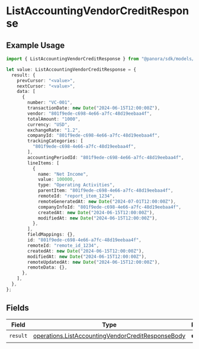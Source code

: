 # ListAccountingVendorCreditResponse

## Example Usage

```typescript
import { ListAccountingVendorCreditResponse } from "@panora/sdk/models/operations";

let value: ListAccountingVendorCreditResponse = {
  result: {
    prevCursor: "<value>",
    nextCursor: "<value>",
    data: [
      {
        number: "VC-001",
        transactionDate: new Date("2024-06-15T12:00:00Z"),
        vendor: "801f9ede-c698-4e66-a7fc-48d19eebaa4f",
        totalAmount: "1000",
        currency: "USD",
        exchangeRate: "1.2",
        companyId: "801f9ede-c698-4e66-a7fc-48d19eebaa4f",
        trackingCategories: [
          "801f9ede-c698-4e66-a7fc-48d19eebaa4f",
        ],
        accountingPeriodId: "801f9ede-c698-4e66-a7fc-48d19eebaa4f",
        lineItems: [
          {
            name: "Net Income",
            value: 100000,
            type: "Operating Activities",
            parentItem: "801f9ede-c698-4e66-a7fc-48d19eebaa4f",
            remoteId: "report_item_1234",
            remoteGeneratedAt: new Date("2024-07-01T12:00:00Z"),
            companyInfoId: "801f9ede-c698-4e66-a7fc-48d19eebaa4f",
            createdAt: new Date("2024-06-15T12:00:00Z"),
            modifiedAt: new Date("2024-06-15T12:00:00Z"),
          },
        ],
        fieldMappings: {},
        id: "801f9ede-c698-4e66-a7fc-48d19eebaa4f",
        remoteId: "remote_id_1234",
        createdAt: new Date("2024-06-15T12:00:00Z"),
        modifiedAt: new Date("2024-06-15T12:00:00Z"),
        remoteUpdatedAt: new Date("2024-06-15T12:00:00Z"),
        remoteData: {},
      },
    ],
  },
};
```

## Fields

| Field                                                                                                                  | Type                                                                                                                   | Required                                                                                                               | Description                                                                                                            |
| ---------------------------------------------------------------------------------------------------------------------- | ---------------------------------------------------------------------------------------------------------------------- | ---------------------------------------------------------------------------------------------------------------------- | ---------------------------------------------------------------------------------------------------------------------- |
| `result`                                                                                                               | [operations.ListAccountingVendorCreditResponseBody](../../models/operations/listaccountingvendorcreditresponsebody.md) | :heavy_check_mark:                                                                                                     | N/A                                                                                                                    |